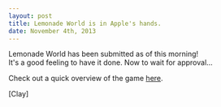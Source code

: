```yaml
---
layout: post
title: Lemonade World is in Apple's hands.
date: November 4th, 2013
---
```


Lemonade World has been submitted as of this morning!<br>
It's a good feeling to have it done. Now to wait for approval...

Check out a quick overview of the game <a href="{{ site.url }}/lemonadeworld/">here</a>.

[Clay]